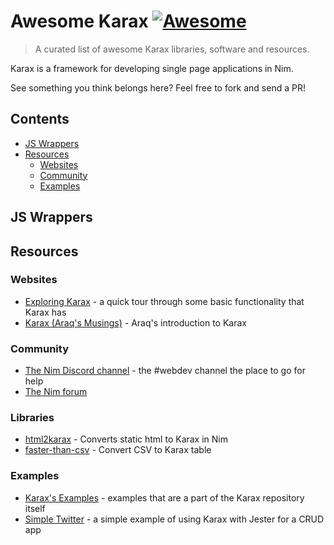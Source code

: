 # Awesome Karax [![Awesome](https://awesome.re/badge.svg)](https://awesome.re)

> A curated list of awesome Karax libraries, software and resources.

Karax is a framework for developing single page applications in Nim.

See something you think belongs here? Feel free to fork and send a PR!

## Contents
- [JS Wrappers](#js-wrappers)
- [Resources](#resources)
    - [Websites](#websites)
    - [Community](#community)
    - [Examples](#examples)

## JS Wrappers
## Resources
### Websites
- [Exploring Karax](https://moigagoo.svbtle.com/exploring-karax) - a quick tour through some basic functionality that Karax has
- [Karax (Araq's Musings)](https://nim-lang.org/araq/karax.html) - Araq's introduction to Karax
### Community
- [The Nim Discord channel](https://discord.gg/ptW3Rb3) - the #webdev channel the place to go for help
- [The Nim forum](http://forum.nim-lang.org/)
### Libraries
- [html2karax](https://github.com/nim-lang-cn/html2karax) - Converts static html to Karax in Nim
- [faster-than-csv](https://github.com/juancarlospaco/faster-than-csv#csv2karax) - Convert CSV to Karax table
### Examples
- [Karax's Examples](https://github.com/karaxnim/karax/tree/master/examples) - examples that are a part of the Karax repository itself
- [Simple Twitter](https://github.com/ajusa/simple-twitter) - a simple example of using Karax with Jester for a CRUD app
